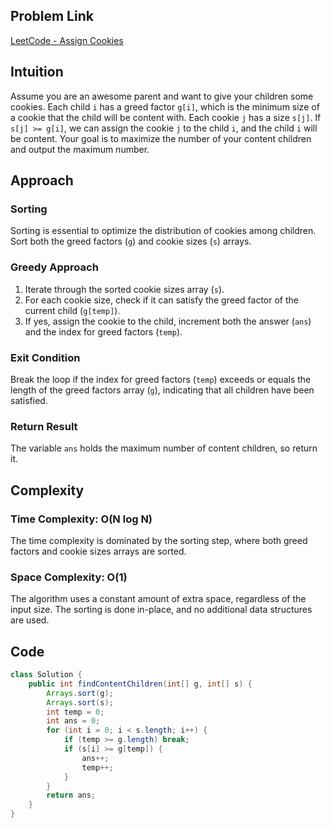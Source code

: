## Problem Link
[LeetCode - Assign Cookies](https://leetcode.com/problems/assign-cookies/description/?envType=daily-question&envId=2024-01-01)
## Intuition

Assume you are an awesome parent and want to give your children some cookies. Each child `i` has a greed factor `g[i]`, which is the minimum size of a cookie that the child will be content with. Each cookie `j` has a size `s[j]`. If `s[j] >= g[i]`, we can assign the cookie `j` to the child `i`, and the child `i` will be content. Your goal is to maximize the number of your content children and output the maximum number.

## Approach

### Sorting
Sorting is essential to optimize the distribution of cookies among children. Sort both the greed factors (`g`) and cookie sizes (`s`) arrays.

### Greedy Approach
1. Iterate through the sorted cookie sizes array (`s`).
2. For each cookie size, check if it can satisfy the greed factor of the current child (`g[temp]`).
3. If yes, assign the cookie to the child, increment both the answer (`ans`) and the index for greed factors (`temp`).

### Exit Condition
Break the loop if the index for greed factors (`temp`) exceeds or equals the length of the greed factors array (`g`), indicating that all children have been satisfied.

### Return Result
The variable `ans` holds the maximum number of content children, so return it.

## Complexity

### Time Complexity: O(N log N)
The time complexity is dominated by the sorting step, where both greed factors and cookie sizes arrays are sorted.

### Space Complexity: O(1)
The algorithm uses a constant amount of extra space, regardless of the input size. The sorting is done in-place, and no additional data structures are used.

## Code

```java
class Solution {
    public int findContentChildren(int[] g, int[] s) {
        Arrays.sort(g);
        Arrays.sort(s);
        int temp = 0;
        int ans = 0;
        for (int i = 0; i < s.length; i++) {
            if (temp >= g.length) break;
            if (s[i] >= g[temp]) {
                ans++;
                temp++;
            }
        }
        return ans;
    }
}
